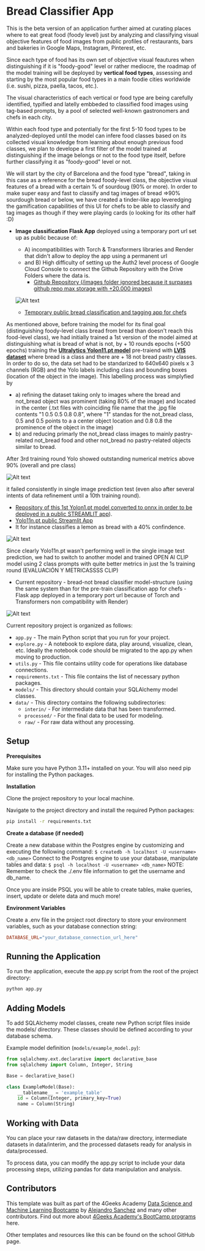 # Bread Classifier App 

This is the beta version of an application further aimed at curating places where to eat great food (foody level) just by analyzing and classifying visual objective features of food images from public profiles of restaurants, bars and bakeries in Google Maps, Instagram, Pinterest, etc. 

Since each type of food has its own set of objective visual feautures when distinguishing if it is "foody-good" level or rather mediocre, the roadmap of the model training will be deployed by **vertical food types**, assessing and starting by the most popular food types in a main foodie cities worldwide (i.e. sushi, pizza, paella, tacos, etc.). 

The visual characteristics of each vertical or food type are being carefully identified, typified and latelly embbeded to classified food images using tag-based prompts, by a pool of selected well-known gastronomers and chefs in each city.

Within each food type and potentially for the first 5-10 food types to be analyzed-deployed until the model can infere food classes based on its collected visual knowledge from learning about enough previous food classes, we plan to develope a first filter of the model trained at distinguishing if the image belongs or not to the food type itself, before further classifying it as "foody-good" level or not.

We will start by the city of Barcelona and the food type "bread", taking in this case as a reference for the bread foody-level class, the objective visual features of a bread with a certain % of sourdoug (90% or more). 
In order to make super easy and fast to classify and tag images of bread =>90% sourdough bread or below, we have created a tinder-like app leveredging the gamification capabilities of this UI for chefs to be able to classify and tag images as though if they were playing cards (o looking for its other half :D)

* **Image classification Flask App** deployed using a temporary port url set up as public because of: 
  * A) incompatibilities with Torch & Transformers libraries and Render that didn't allow to deploy the app using a permanent url 
  * and B) High difficulty of setting up the Auth2 level process of Google Cloud Console to connect the Github Repository with the Drive Folders where the data is.
    * [Github Repository (/images folder ignored because it surpases github repo max storage with +20.000 images)](https://github.com/dianamonroe/pretrainfoodclassificationwidget)

  ![Alt text](src/static/gourmetfoodclassifierv12.png)

  * [Temporary public bread classification and tagging app for chefs](https://5000-dianamonroe-pretrainfoo-2w8tlujr98p.ws-eu117.gitpod.io/)

As mentioned above, before training the model for its final goal (distinguishing foody-level class bread from bread than doesn't reach this food-level class), we had initially trained a 1st version of the model aimed at distinguishing what is bread of what is not, 
by + 10 rounds epochs (+500 epochs) training the **[Ultralytics Yolon11.pt model](https://docs.ultralytics.com/models/yolo11/#key-features)** pre-traiend with **[LVIS dataset](https://docs.ultralytics.com/datasets/detect/lvis/)** where bread is a class and there are + 18 not bread pastry classes. 
In order to do so, the data set had to be standarized to 640x640 pixels x 3 channels (RGB) and the Yolo labels including class and bounding boxes (location of the object in the image).
This labelling process was simplyfied by 
  - a) refining the dataset taking only to images where the bread and not_bread object was prominent (taking 80% of the image) and located in the center (.txt files with coinciding file name that the .jpg file contents "1 0.5 0.5 0.8 0.8", where "1" standas for the not_bread class, 0.5 and 0.5 points to a a center object location and 0.8 0.8 the prominence of the object in the image)
  - b) and reducing primarly the not_bread class images to mainly pastry-related not_bread food and other not_bread no pastry-related objects similar to bread.

After 3rd training round Yolo showed outstanding numerical metrics above 90% (overall and pre class)

![Alt text](static/Yolo113rdTrainingRoundMetrics.png)



it failed consistently in single image prediction test (even also after several intents of data refinement until a 10th training round).
* [Repository of this 1st Yolon1.pt model converted to onnx in order to be deployed in a public STREAMLIT app](https://github.com/dianamonroe/gourmetfoodclassifierv1.2)).
* [Yolo11n.pt public Streamlit App](https://gourmetfoodclassifierv12.streamlit.app/)
* It for instance classifies a lemon as bread with a 40% confindence.

![Alt text](static/YoloBadPredictionTest.png)

Since clearly Yolo11n.pt wasn't performing well in the single image test prediction, we had to switch to another model and trained OPEN AI CLIP model using 2 class prompts with quite better metrics in just the 1s training round (EVALUACIÓN Y METRICASSSS CLIP)
* Current repository - bread-not bread classifier model-structure (using the same system than for the pre-train classification app for chefs - Flask app deployed in a temporary port url because of Torch and Transformers non compatibility with Render)

![Alt text](src/static/OPENAICLIPdeploymentmodelapp.png)

Current repository project is organized as follows:

- `app.py` - The main Python script that you run for your project.
- `explore.py` - A notebook to explore data, play around, visualize, clean, etc. Ideally the notebook code should be migrated to the app.py when moving to production.
- `utils.py` - This file contains utility code for operations like database connections.
- `requirements.txt` - This file contains the list of necessary python packages.
- `models/` - This directory should contain your SQLAlchemy model classes.
- `data/` - This directory contains the following subdirectories:
  - `interin/` - For intermediate data that has been transformed.
  - `processed/` - For the final data to be used for modeling.
  - `raw/` - For raw data without any processing.
 
    
## Setup

**Prerequisites**

Make sure you have Python 3.11+ installed on your. You will also need pip for installing the Python packages.

**Installation**

Clone the project repository to your local machine.

Navigate to the project directory and install the required Python packages:

```bash
pip install -r requirements.txt
```

**Create a database (if needed)**

Create a new database within the Postgres engine by customizing and executing the following command: `$ createdb -h localhost -U <username> <db_name>`
Connect to the Postgres engine to use your database, manipulate tables and data: `$ psql -h localhost -U <username> <db_name>`
NOTE: Remember to check the ./.env file information to get the username and db_name.

Once you are inside PSQL you will be able to create tables, make queries, insert, update or delete data and much more!

**Environment Variables**

Create a .env file in the project root directory to store your environment variables, such as your database connection string:

```makefile
DATABASE_URL="your_database_connection_url_here"
```

## Running the Application

To run the application, execute the app.py script from the root of the project directory:

```bash
python app.py
```

## Adding Models

To add SQLAlchemy model classes, create new Python script files inside the models/ directory. These classes should be defined according to your database schema.

Example model definition (`models/example_model.py`):

```py
from sqlalchemy.ext.declarative import declarative_base
from sqlalchemy import Column, Integer, String

Base = declarative_base()

class ExampleModel(Base):
    __tablename__ = 'example_table'
    id = Column(Integer, primary_key=True)
    name = Column(String)

```

## Working with Data

You can place your raw datasets in the data/raw directory, intermediate datasets in data/interim, and the processed datasets ready for analysis in data/processed.

To process data, you can modify the app.py script to include your data processing steps, utilizing pandas for data manipulation and analysis.

## Contributors

This template was built as part of the 4Geeks Academy [Data Science and Machine Learning Bootcamp](https://4geeksacademy.com/us/coding-bootcamps/datascience-machine-learning) by [Alejandro Sanchez](https://twitter.com/alesanchezr) and many other contributors. Find out more about [4Geeks Academy's BootCamp programs](https://4geeksacademy.com/us/programs) here.

Other templates and resources like this can be found on the school GitHub page.
